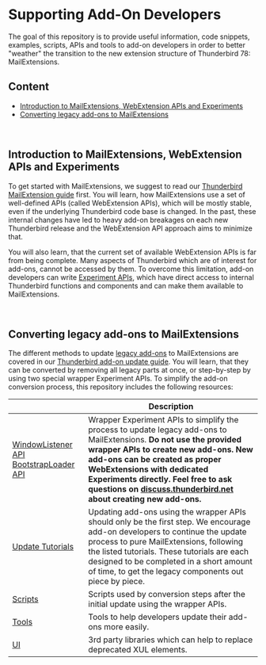 # Supporting Add-On Developers

The goal of this repository is to provide useful information, code snippets, examples, scripts, APIs and tools to add-on developers in order to better "weather" the transition to the new extension structure of Thunderbird 78: MailExtensions.

## Content

* [Introduction to MailExtensions, WebExtension APIs and Experiments](#supporting-add-on-developers)
* [Converting legacy add-ons to MailExtensions](#converting-legacy-add-ons-to-mailextensions)


&nbsp;

## Introduction to MailExtensions, WebExtension APIs and Experiments

To get started with MailExtensions, we suggest to read our [Thunderbird MailExtension guide](https://developer.thunderbird.net/add-ons/mailextensions) first. You will learn, how MailExtensions use a set of well-defined APIs (called WebExtension APIs), which will be mostly stable, even if the underlying Thunderbird code base is changed. In the past, these internal changes have led to heavy add-on breakages on each new Thunderbird release and the WebExtension API approach aims to minimize that.

You will also learn, that the current set of available WebExtension APIs is far from being complete. Many aspects of Thunderbird which are of interest for add-ons, cannot be accessed by them. To overcome this limitation, add-on developers can write [Experiment APIs](https://developer.thunderbird.net/add-ons/mailextensions/experiments), which have direct access to internal Thunderbird functions and components and can make them available to MailExtensions. 

&nbsp;


## Converting legacy add-ons to MailExtensions

The different methods to update [legacy add-ons](https://developer.thunderbird.net/add-ons/about-add-ons#legacy-extension-types) to MailExtensions are covered in our [Thunderbird add-on update guide](https://developer.thunderbird.net/add-ons/updating/tb78). You will learn, that they can be converted by removing all legacy parts at once, or step-by-step by using two special wrapper Experiment APIs. To simplify the add-on conversion process, this repository includes the following resources:


|      | Description |
| ---- | ---- |
| [WindowListener API BootstrapLoader API](https://github.com/thunderbird/addon-developer-support/wiki) | Wrapper Experiment APIs to simplify the process to update legacy add-ons to MailExtensions. **Do not use the provided wrapper APIs to create new add-ons. New add-ons can be created as proper WebExtensions with dedicated Experiments directly. Feel free to ask questions on [discuss.thunderbird.net](https://thunderbird.topicbox.com/groups/addons) about creating new add-ons.** |
| [Update Tutorials](https://github.com/thunderbird/addon-developer-support/issues/37) | Updating add-ons using the wrapper APIs should only be the first step. We encourage add-on developers to continue the update process to pure MailExtensions, following the listed tutorials. These tutorials are each designed to be completed in a short amount of time, to get the legacy components out piece by piece. |
| [Scripts](https://github.com/thunderbird/addon-developer-support/tree/master/scripts)        | Scripts used by conversion steps after the initial update using the wrapper APIs. |
| [Tools](https://github.com/thunderbird/addon-developer-support/tree/master/tools/)          | Tools to help developers update their add-ons more easily. |
| [UI](https://github.com/thunderbird/addon-developer-support/tree/master/ui/)          | 3rd party libraries which can help to replace deprecated XUL elements. |
&nbsp;

